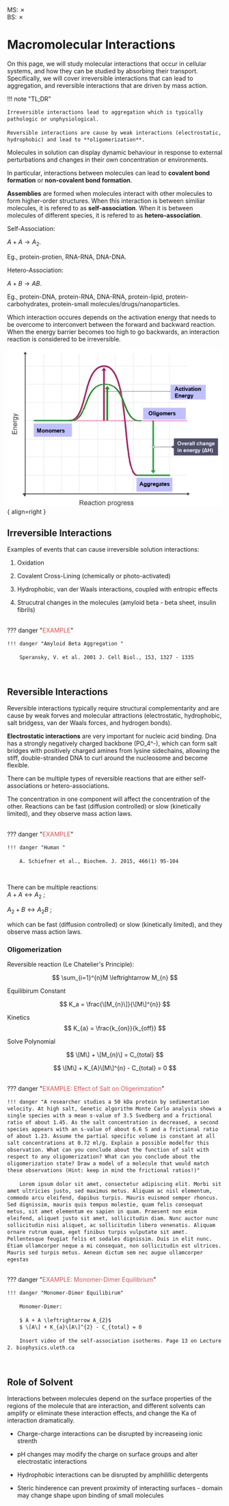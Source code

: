 <br>
MS: &#x2717;
<br>
BS: &#x2717;

# Macromolecular Interactions

On this page, we will study molecular interactions that occur in cellular systems, and how they can be studied by absorbing their transport. Specifically, we will cover irreversible interactions that can lead to aggregation, and reversible interactions that are driven by mass action.

!!! note "TL;DR"
    
    Irreversible interactions lead to aggregation which is typically pathologic or unphysiological.

    Reversible interactions are cause by weak interactions (electrostatic, hydrophobic) and lead to **oligomerization**.

Molecules in solution can display dynamic behaviour in response to external perturbations and changes in their own concentration or environments.

In particular, interactions between molecules can lead to **covalent bond formation** or **non-covalent bond formation**.

**Assemblies** are formed when molecules interact with other molecules to form higher-order structures. When this interaction is between similiar molecules, it is refered to as **self-association**. When it is between molecules of different species, it is refered to as **hetero-association**.

Self-Association: 

$A + A \rightarrow A_{2}$. 

Eg., protein-protien, RNA-RNA, DNA-DNA.

Hetero-Association: 

$A + B \rightarrow AB$.

Eg., protein-DNA, protein-RNA, DNA-RNA, protein-lipid, protein-carbohydrates, protein-small molecules/drugs/nanoparticles.

Which interaction occures depends on the activation energy that needs to be overcome to interconvert between the forward and backward reaction.
When the energy barrier becomes too high to go backwards, an interaction reaction is considered to be irreversible.

![Image title](img/interactions.png){ align=right }

## Irreversible Interactions

Examples of events that can cause irreversible solution interactions:

1. Oxidation

2. Covalent Cross-Lining (chemically or photo-activated)

3. Hydrophobic, van der Waals interactions, coupled with entropic effects

4. Strucutral changes in the molecules (amyloid beta - beta sheet, insulin fibrils)

<br>
??? danger "<span style="color: #d9534f;">EXAMPLE</span>"
    
    !!! danger "Amyloid Beta Aggregation "

        Speransky, V. et al. 2001 J. Cell Biol., 153, 1327 - 1335
<br>

## Reversible Interactions

Reversible interactions typically require structural complementarity and are cause by weak forves and molecular attractions (electrostatic, hydrophobic, salt bridgess, van der Waals forces, and hydrogen bonds).

**Electrostatic interactions** are very important for nucleic acid binding. Dna has a strongly negatively charged backbone (PO_4^-), which can form salt bridges with positively charged amines from lysine sidechains, allowing the stiff, double-stranded DNA to curl around the nucleosome and become flexible.

There can be multiple types of reversible reactions that are either self-associations or hetero-associations. 

The concentration in one component will affect the concentration of the other. Reactions can be fast (diffusion controlled) or slow (kinetically limited), and they observe mass action laws.

<br>
??? danger "<span style="color: #d9534f;">EXAMPLE</span>"
    
    !!! danger "Human "
    
        A. Schiefner et al., Biochem. J. 2015, 466(1) 95-104
<br>

There can be multiple reactions:  
$A + A \leftrightarrow A_{2}$  ;

$A_{2} + B \leftrightarrow A_{2}B$  ;

which can be fast (diffusion controlled) or slow (kinetically limited), and they observe mass action laws.

### Oligomerization

Reversible reaction (Le Chatelier's Principle):

$$
\sum_{i=1}^{n}M \leftrightarrow M_{n}
$$

Equilibirum Constant

$$
K_a = \frac{\[M_{n}\]}{\[M\]^{n}}
$$

Kinetics
$$
K_{a} = \frac{k_{on}}{k_{off}}
$$

Solve Polynomial

$$
\[M\] + \[M_{n}\] = C_{total}
$$

$$
\[M\] + K_{A}\[M\]^{n} - C_{total} = 0
$$


<br>
??? danger "<span style="color: #d9534f;">EXAMPLE: Effect of Salt on Oligerimzation</span>"

    !!! danger "A researcher studies a 50 kDa protein by sedimentation velocity. At high salt, Genetic algorithm Monte Carlo analysis shows a single species with a mean s-value of 3.5 Svedberg and a frictional ratio of about 1.45. As the salt concentration is decreased, a second species appears with an s-value of about 6.6 S and a frictional ratio of about 1.23. Assume the partial specific volume is constant at all salt concentrations at 0.72 ml/g. Explain a possible modelfor this observation. What can you conclude about the function of salt with respect to any oligomerization? What can you conclude about the oligomerization state? Draw a model of a molecule that would match these observations (Hint: keep in mind the frictional ratios!)"
    
        Lorem ipsum dolor sit amet, consectetur adipiscing elit. Morbi sit amet ultricies justo, sed maximus metus. Aliquam ac nisl elementum, commodo arcu eleifend, dapibus turpis. Mauris euismod semper rhoncus. Sed dignissim, mauris quis tempus molestie, quam felis consequat metus, sit amet elementum ex sapien in quam. Praesent non enim eleifend, aliquet justo sit amet, sollicitudin diam. Nunc auctor nunc sollicitudin nisi aliquet, ac sollicitudin libero venenatis. Aliquam ornare rutrum quam, eget finibus turpis vulputate sit amet. Pellentesque feugiat felis et sodales dignissim. Duis in elit nunc. Etiam ullamcorper neque a mi consequat, non sollicitudin est ultrices. Mauris sed turpis metus. Aenean dictum sem nec augue ullamcorper egestas


<br>
??? danger "<span style="color: #d9534f;">EXAMPLE: Monomer-Dimer Equilibrium</span>"

    !!! danger "Monomer-Dimer Equilibirum"

        Monomer-Dimer:
    
        $ A + A \leftrightarrow A_{2}$
        $ \[A\] + K_{a}\[A\]^{2} - C_{total} = 0
    
        Insert video of the self-association isotherms. Page 13 on Lecture 2. biophysics.uleth.ca
<br>

## Role of Solvent 

Interactions between molecules depend on the surface properties of the regions of the molecule that are interaction, and different solvents can amplify or eliminate these interaction effects, and change the Ka of interaction dramatically.

* Charge-charge interactions can be disrupted by increaseing ionic strenth

* pH changes may modify the charge on surface groups and alter electrostatic interactions

* Hydrophobic interactions can be disrupted by amphilillic detergents

* Steric hinderence can prevent proximity of interacting surfaces - domain may change shape upon binding of small molecules


